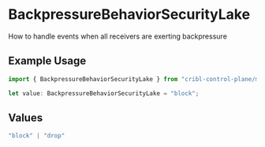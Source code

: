 # BackpressureBehaviorSecurityLake

How to handle events when all receivers are exerting backpressure

## Example Usage

```typescript
import { BackpressureBehaviorSecurityLake } from "cribl-control-plane/models/operations";

let value: BackpressureBehaviorSecurityLake = "block";
```

## Values

```typescript
"block" | "drop"
```